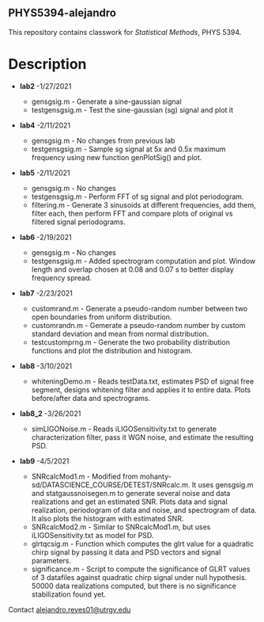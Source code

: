 ## PHYS5394-alejandro

This repository contains classwork for *Statistical Methods*, PHYS 5394.

# Description

* **lab2** -1/27/2021
  - gensgsig.m     - Generate a sine-gaussian signal
  - testgensgsig.m - Test the sine-gaussian (sg) signal and plot it

* **lab4** -2/11/2021
  - gensgsig.m     - No changes from previous lab
  - testgensgsig.m - Sample sg signal at 5x and 0.5x maximum frequency using new function genPlotSig() and plot.

* **lab5** -2/11/2021
  - gensgsig.m     - No changes
  - testgensgsig.m - Perform FFT of sg signal and plot periodogram.
  - filtering.m    - Generate 3 sinusoids at different frequencies, add them, filter each, then perform FFT and compare plots of original vs filtered signal periodograms.

* **lab6** -2/19/2021
  - gensgsig.m     - No changes
  - testgensgsig.m - Added spectrogram computation and plot. Window length and overlap chosen at 0.08 and 0.07 s to better display frequency spread.

* **lab7** -2/23/2021
  - customrand.m     - Generate a pseudo-random number between two open boundaries from uniform distribution.
  - customrandn.m    - Gemerate a pseudo-random number by custom standard deviation and mean from normal distribution.
  - testcustomprng.m - Generate the two probability distribution functions and plot the distribution and histogram.

* **lab8** -3/10/2021
  - whiteningDemo.m  - Reads testData.txt, estimates PSD of signal free segment, designs whitening filter and applies it to entire data. Plots before/after data and spectrograms.

* **lab8_2** -3/26/2021
  - simLIGONoise.m   - Reads iLIGOSensitivity.txt to generate characterization filter, pass it WGN noise, and estimate the resulting PSD.

* **lab9** -4/5/2021
  - SNRcalcMod1.m    - Modified from mohanty-sd/DATASCIENCE_COURSE/DETEST/SNRcalc.m. It uses gensgsig.m and statgaussnoisegen.m to generate several noise and data realizations and get an estimated SNR. Plots data and signal realization, periodogram of data and noise, and spectrogram of data. It also plots the histogram with estimated SNR.
  - SNRcalcMod2.m    - Similar to SNRcalcMod1.m, but uses iLIGOSensitivity.txt as model for PSD.
  - glrtqcsig.m      - Function which computes the glrt value for a quadratic chirp signal by passing it data and PSD vectors and signal parameters.
  - significance.m   - Script to compute the significance of GLRT values of 3 datafiles against quadratic chirp signal under null hypothesis. 50000 data realizations computed, but there is no significance stabilization found yet. 

Contact alejandro.reyes01@utrgv.edu

